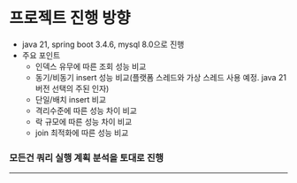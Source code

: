 # 프로젝트 진행 방향
- java 21, spring boot 3.4.6, mysql 8.0으로 진행
- 주요 포인트
  - 인덱스 유무에 따른 조회 성능 비교
  - 동기/비동기 insert 성능 비교(플랫폼 스레드와 가상 스레드 사용 예정. java 21 버전 선택의 주된 인자)
  - 단일/배치 insert 비교
  - 격리수준에 따른 성능 차이 비교
  - 락 규모에 따른 성능 차이 비교
  - join 최적화에 따른 성능 비교
### 모든건 쿼리 실행 계획 분석을 토대로 진행

---


